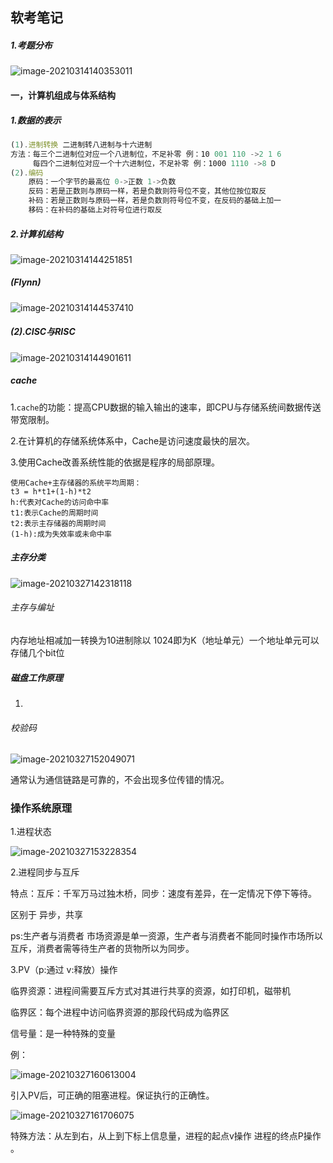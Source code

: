 ## 软考笔记

##### 1.考题分布

![image-20210314140353011](C:\Users\26728\AppData\Roaming\Typora\typora-user-images\image-20210314140353011.png)

#### 一，计算机组成与体系结构

##### 1.数据的表示

```js
(1).进制转换 二进制转八进制与十六进制
方法：每三个二进制位对应一个八进制位，不足补零 例：10 001 110 ->2 1 6
	 每四个二进制位对应一个十六进制位，不足补零 例：1000 1110 ->8 D
(2).编码
	原码：一个字节的最高位 0->正数 1->负数
	反码：若是正数则与原码一样，若是负数则符号位不变，其他位按位取反
    补码：若是正数则与原码一样，若是负数则符号位不变，在反码的基础上加一
    移码：在补码的基础上对符号位进行取反
```

##### 2.计算机结构

![image-20210314144251851](C:\Users\26728\AppData\Roaming\Typora\typora-user-images\image-20210314144251851.png)

##### (Flynn)

![image-20210314144537410](C:\Users\26728\AppData\Roaming\Typora\typora-user-images\image-20210314144537410.png)

##### (2).CISC与RISC

![image-20210314144901611](C:\Users\26728\AppData\Roaming\Typora\typora-user-images\image-20210314144901611.png)

##### cache

1.`cache`的功能：提高CPU数据的输入输出的速率，即CPU与存储系统间数据传送带宽限制。

2.在计算机的存储系统体系中，Cache是访问速度最快的层次。

3.使用Cache改善系统性能的依据是程序的局部原理。

```
使用Cache+主存储器的系统平均周期：
t3 = h*t1+(1-h)*t2
h:代表对Cache的访问命中率
t1:表示Cache的周期时间
t2:表示主存储器的周期时间
(1-h):成为失效率或未命中率
```

##### 主存分类

![image-20210327142318118](C:\Users\26728\AppData\Roaming\Typora\typora-user-images\image-20210327142318118.png)

###### 主存与编址

内存地址相减加一转换为10进制除以 1024即为K（地址单元）一个地址单元可以存储几个bit位

##### 磁盘工作原理

1.

###### 校验码

![image-20210327152049071](C:\Users\26728\AppData\Roaming\Typora\typora-user-images\image-20210327152049071.png)

通常认为通信链路是可靠的，不会出现多位传错的情况。

### 操作系统原理

1.进程状态

![image-20210327153228354](C:\Users\26728\AppData\Roaming\Typora\typora-user-images\image-20210327153228354.png)

2.进程同步与互斥

特点：互斥：千军万马过独木桥，同步：速度有差异，在一定情况下停下等待。

区别于 异步，共享

ps:生产者与消费者 市场资源是单一资源，生产者与消费者不能同时操作市场所以互斥，消费者需等待生产者的货物所以为同步。

3.PV（p:通过 v:释放）操作

临界资源：进程间需要互斥方式对其进行共享的资源，如打印机，磁带机

临界区：每个进程中访问临界资源的那段代码成为临界区

信号量：是一种特殊的变量

例：

![image-20210327160613004](C:\Users\26728\AppData\Roaming\Typora\typora-user-images\image-20210327160613004.png)

引入PV后，可正确的阻塞进程。保证执行的正确性。

![image-20210327161706075](C:\Users\26728\AppData\Roaming\Typora\typora-user-images\image-20210327161706075.png)

特殊方法：从左到右，从上到下标上信息量，进程的起点v操作 进程的终点P操作 。